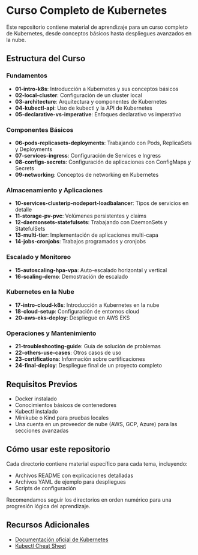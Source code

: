 # Curso Completo de Kubernetes

Este repositorio contiene material de aprendizaje para un curso completo de Kubernetes, desde conceptos básicos hasta despliegues avanzados en la nube.

## Estructura del Curso

### Fundamentos

- **01-intro-k8s**: Introducción a Kubernetes y sus conceptos básicos
- **02-local-cluster**: Configuración de un cluster local
- **03-architecture**: Arquitectura y componentes de Kubernetes
- **04-kubectl-api**: Uso de kubectl y la API de Kubernetes
- **05-declarative-vs-imperative**: Enfoques declarativo vs imperativo

### Componentes Básicos

- **06-pods-replicasets-deployments**: Trabajando con Pods, ReplicaSets y Deployments
- **07-services-ingress**: Configuración de Services e Ingress
- **08-configs-secrets**: Configuración de aplicaciones con ConfigMaps y Secrets
- **09-networking**: Conceptos de networking en Kubernetes

### Almacenamiento y Aplicaciones

- **10-services-clusterip-nodeport-loadbalancer**: Tipos de servicios en detalle
- **11-storage-pv-pvc**: Volúmenes persistentes y claims
- **12-daemonsets-statefulsets**: Trabajando con DaemonSets y StatefulSets
- **13-multi-tier**: Implementación de aplicaciones multi-capa
- **14-jobs-cronjobs**: Trabajos programados y cronjobs

### Escalado y Monitoreo

- **15-autoscaling-hpa-vpa**: Auto-escalado horizontal y vertical
- **16-scaling-demo**: Demostración de escalado

### Kubernetes en la Nube

- **17-intro-cloud-k8s**: Introducción a Kubernetes en la nube
- **18-cloud-setup**: Configuración de entornos cloud
- **20-aws-eks-deploy**: Despliegue en AWS EKS

### Operaciones y Mantenimiento

- **21-troubleshooting-guide**: Guía de solución de problemas
- **22-others-use-cases**: Otros casos de uso
- **23-certifications**: Información sobre certificaciones
- **24-final-deploy**: Despliegue final de un proyecto completo

## Requisitos Previos

- Docker instalado
- Conocimientos básicos de contenedores
- Kubectl instalado
- Minikube o Kind para pruebas locales
- Una cuenta en un proveedor de nube (AWS, GCP, Azure) para las secciones avanzadas

## Cómo usar este repositorio

Cada directorio contiene material específico para cada tema, incluyendo:

- Archivos README con explicaciones detalladas
- Archivos YAML de ejemplo para despliegues
- Scripts de configuración

Recomendamos seguir los directorios en orden numérico para una progresión lógica del aprendizaje.

## Recursos Adicionales

- [Documentación oficial de Kubernetes](https://kubernetes.io/docs/home/)
- [Kubectl Cheat Sheet](https://kubernetes.io/docs/reference/kubectl/cheatsheet/) 